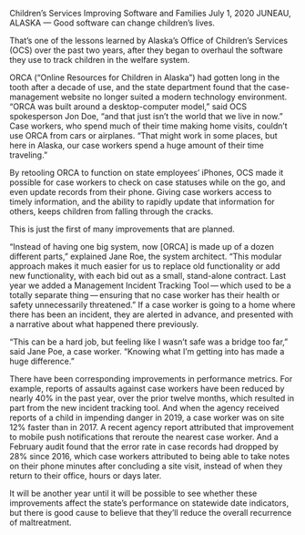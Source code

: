 Children’s Services Improving Software and Families
July 1, 2020
JUNEAU, ALASKA — Good software can change children’s lives.

That’s one of the lessons learned by Alaska’s Office of Children’s Services (OCS) over the past two years, after they began to overhaul the software they use to track children in the welfare system.

ORCA (“Online Resources for Children in Alaska”) had gotten long in the tooth after a decade of use, and the state department found that the case-management website no longer suited a modern technology environment. “ORCA was built around a desktop-computer model,” said OCS spokesperson Jon Doe, “and that just isn’t the world that we live in now.” Case workers, who spend much of their time making home visits, couldn’t use ORCA from cars or airplanes. “That might work in some places, but here in Alaska, our case workers spend a huge amount of their time traveling.”

By retooling ORCA to function on state employees’ iPhones, OCS made it possible for case workers to check on case statuses while on the go, and even update records from their phone. Giving case workers access to timely information, and the ability to rapidly update that information for others, keeps children from falling through the cracks.

This is just the first of many improvements that are planned.

“Instead of having one big system, now [ORCA] is made up of a dozen different parts,” explained Jane Roe, the system architect. “This modular approach makes it much easier for us to replace old functionality or add new functionality, with each bid out as a small, stand-alone contract. Last year we added a Management Incident Tracking Tool — which used to be a totally separate thing — ensuring that no case worker has their health or safety unnecessarily threatened.” If a case worker is going to a home where there has been an incident, they are alerted in advance, and presented with a narrative about what happened there previously.

“This can be a hard job, but feeling like I wasn’t safe was a bridge too far,” said Jane Poe, a case worker. “Knowing what I’m getting into has made a huge difference.”

There have been corresponding improvements in performance metrics. For example, reports of assaults against case workers have been reduced by nearly 40% in the past year, over the prior twelve months, which resulted in part from the new incident tracking tool. And when the agency received reports of a child in impending danger in 2019, a case worker was on site 12% faster than in 2017. A recent agency report attributed that improvement to mobile push notifications that reroute the nearest case worker. And a February audit found that the error rate in case records had dropped by 28% since 2016, which case workers attributed to being able to take notes on their phone minutes after concluding a site visit, instead of when they return to their office, hours or days later.

It will be another year until it will be possible to see whether these improvements affect the state’s performance on statewide date indicators, but there is good cause to believe that they’ll reduce the overall recurrence of maltreatment.

